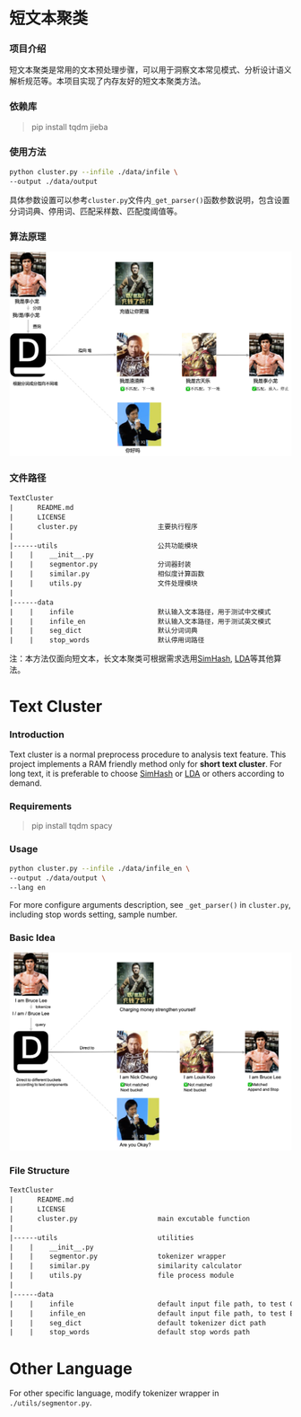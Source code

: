 # 短文本聚类

### 项目介绍
短文本聚类是常用的文本预处理步骤，可以用于洞察文本常见模式、分析设计语义解析规范等。本项目实现了内存友好的短文本聚类方法。



### 依赖库

>  pip install tqdm jieba



### 使用方法

```bash
python cluster.py --infile ./data/infile \
--output ./data/output
```

具体参数设置可以参考```cluster.py```文件内```_get_parser()```函数参数说明，包含设置分词词典、停用词、匹配采样数、匹配度阈值等。



### 算法原理

![算法原理](./data/images/Algorithm_cn.png)



### 文件路径

```html
TextCluster
|      README.md
|      LICENSE
|      cluster.py                    主要执行程序
|      
|------utils                         公共功能模块
|    |    __init__.py
|    |    segmentor.py               分词器封装
|    |    similar.py                 相似度计算函数
|    |    utils.py                   文件处理模块
|
|------data
|    |    infile                     默认输入文本路径，用于测试中文模式
|    |    infile_en                  默认输入文本路径，用于测试英文模式
|    |    seg_dict                   默认分词词典
|    |    stop_words                 默认停用词路径
```



注：本方法仅面向短文本，长文本聚类可根据需求选用[SimHash](https://en.wikipedia.org/wiki/SimHash), [LDA](https://en.wikipedia.org/wiki/Latent_Dirichlet_allocation)等其他算法。



# Text Cluster

### Introduction

Text cluster is a normal preprocess procedure to analysis text feature. This project implements a RAM friendly method only for **short text cluster**. For long text, it is preferable to choose [SimHash](https://en.wikipedia.org/wiki/SimHash) or [LDA](https://en.wikipedia.org/wiki/Latent_Dirichlet_allocation) or others according to demand.



### Requirements

>  pip install tqdm spacy



### Usage

```bash
python cluster.py --infile ./data/infile_en \
--output ./data/output \
--lang en
```

For more configure arguments description, see ```_get_parser()``` in ```cluster.py```, including stop words setting, sample number.



### Basic Idea

![Algorithm_en](./data/images/Algorithm_en.png)

### File Structure

```html
TextCluster
|      README.md
|      LICENSE
|      cluster.py                    main excutable function
|      
|------utils                         utilities
|    |    __init__.py
|    |    segmentor.py               tokenizer wrapper
|    |    similar.py                 similarity calculator
|    |    utils.py                   file process module
|
|------data
|    |    infile                     default input file path, to test Chinese mode
|    |    infile_en                  default input file path, to test English mode
|    |    seg_dict                   default tokenizer dict path
|    |    stop_words                 default stop words path
```





# Other Language

For other specific language, modify tokenizer wrapper in ```./utils/segmentor.py```. 

